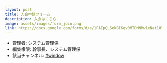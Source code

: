 ```yaml
---
layout: post
title: 入会申請フォーム
description: 入会はこちら
image: assets/images/form_join.png
link: https://docs.google.com/forms/d/e/1FAIpQLSekBIKqv0MTDMNMw1eNat18YENwYSwnTVck7sbiskIzYpIpwg/viewform?usp=sf_link
---
```


- 管理者: システム管理係
- 編集権限: 幹事長、システム管理係
- 該当チャンネル: [#window](https://sokon.slack.com/messages/C4PJ3DD0T/)
